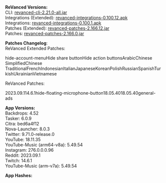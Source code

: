 **ReVanced Versions:**  
CLI: [revanced-cli-2.21.0-all.jar](https://github.com/j-hc/revanced-cli/releases/tag/v2.21.0)  
Integrations (Extended): [revanced-integrations-0.100.12.apk](https://github.com/inotia00/revanced-integrations/releases/tag/v0.100.12)  
Integrations: [revanced-integrations-0.100.1.apk](https://github.com/revanced/revanced-integrations/releases/tag/v0.100.1)  
Patches (Extended): [revanced-patches-2.166.12.jar](https://github.com/inotia00/revanced-patches/releases/tag/v2.166.12)  
Patches: [revanced-patches-2.166.0.jar](https://github.com/revanced/revanced-patches/releases/tag/v2.166.0)  

**Patches Changelog**:   
ReVanced Extended Patches:  

hide-account-menuHide share buttonHide action buttonsArabicChinese SimplifiedChinese TraditionalFrenchIndonesianItalianJapaneseKoreanPolishRussianSpanishTurkishUkrainianVietnamese
  
ReVanced Patches:   

2023.09.114.6.1hide-floating-microphone-button18.05.4018.05.40general-ads
  
**App Versions:**  
Backdrops: 4.52  
Tasker: 6.0.9  
Citra: bed6a4f12  
Nova-Launcher: 8.0.3  
Twitter: 9.71.0-release.0  
YouTube: 18.11.35  
YouTube-Music (arm64-v8a): 5.49.54  
Instagram: 276.0.0.0.96  
Reddit: 2023.09.1  
Twitch: 14.6.1  
YouTube-Music (arm-v7a): 5.49.54  

**App Hashes:**  
  
